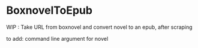 # BoxnovelToEpub
WIP : Take URL from boxnovel and convert novel to an epub, after scraping

to add: command line argument for novel
